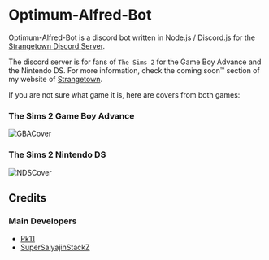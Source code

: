 # Optimum-Alfred-Bot

Optimum-Alfred-Bot is a discord bot written in Node.js / Discord.js for the [Strangetown Discord Server](https://discord.gg/dqfrTaerB6).

The discord server is for fans of `The Sims 2` for the Game Boy Advance and the Nintendo DS. For more information, check the coming soon:tm: section of my website of [Strangetown](https://supersaiyajinstackz.github.io/strangetown).

If you are not sure what game it is, here are covers from both games:

### The Sims 2 Game Boy Advance
![GBACover](https://github.com/SuperSaiyajinStackZ/Alfred-Optimum-Bot/blob/main/resources/GBACover.png)

### The Sims 2 Nintendo DS
![NDSCover](https://github.com/SuperSaiyajinStackZ/Alfred-Optimum-Bot/blob/main/resources/NDSCover.png)


## Credits
### Main Developers
- [Pk11](https://github.com/Epicpkmn11)
- [SuperSaiyajinStackZ](https://github.com/SuperSaiyajinStackZ)